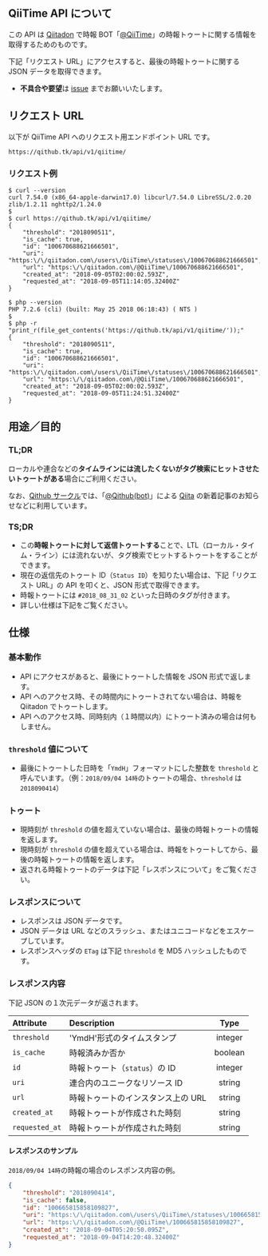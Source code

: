 ## QiiTime API について

この API は [Qiitadon](https://qiitadon.com/) で時報 BOT「[@​QiiTime​](https://qiitadon.com/@QiiTime)」の時報トゥートに関する情報を取得するためのものです。

下記「リクエスト URL」にアクセスすると、最後の時報トゥートに関する JSON データを取得できます。

- **不具合や要望**は [issue](https://github.com/Qithub-BOT/Qithub-ORG/issues) までお願いいたします。


## リクエスト URL

以下が QiiTime API へのリクエスト用エンドポイント URL です。

```
https://qithub.tk/api/v1/qiitime/
```

### リクエスト例

```shell
$ curl --version
curl 7.54.0 (x86_64-apple-darwin17.0) libcurl/7.54.0 LibreSSL/2.0.20 zlib/1.2.11 nghttp2/1.24.0
$ 
$ curl https://qithub.tk/api/v1/qiitime/
{
    "threshold": "2018090511",
    "is_cache": true,
    "id": "100670688621666501",
    "uri": "https:\/\/qiitadon.com\/users\/QiiTime\/statuses\/100670688621666501",
    "url": "https:\/\/qiitadon.com\/@QiiTime\/100670688621666501",
    "created_at": "2018-09-05T02:00:02.593Z",
    "requested_at": "2018-09-05T11:14:05.32400Z"
}
```

```shell
$ php --version
PHP 7.2.6 (cli) (built: May 25 2018 06:18:43) ( NTS )
$ 
$ php -r "print_r(file_get_contents('https://qithub.tk/api/v1/qiitime/'));"
{
    "threshold": "2018090511",
    "is_cache": true,
    "id": "100670688621666501",
    "uri": "https:\/\/qiitadon.com\/users\/QiiTime\/statuses\/100670688621666501",
    "url": "https:\/\/qiitadon.com\/@QiiTime\/100670688621666501",
    "created_at": "2018-09-05T02:00:02.593Z",
    "requested_at": "2018-09-05T11:24:51.32400Z"
}
```

## 用途／目的

### TL;DR

ローカルや連合などの**タイムラインには流したくないがタグ検索にヒットさせたいトゥートがある**場合にご利用ください。

なお、[Qithub サークル](https://github.com/Qithub-BOT/Qithub-ORG/)では、「[@​Qithub​(bot)​](https://qiitadon.com/@qithub)」による [Qiita](https://qiita.com/) の新着記事のお知らせなどに利用しています。

### TS;DR

- この**時報トゥートに対して返信トゥートする**ことで、LTL（ローカル・タイム・ライン）には流れないが、タグ検索でヒットするトゥートをすることができます。
- 現在の返信先のトゥート ID（`Status ID`）を知りたい場合は、下記「リクエスト URL」の API を叩くと、JSON 形式で取得できます。
- 時報トゥートには `#2018_08_31_02` といった日時のタグが付きます。
- 詳しい仕様は下記をご覧ください。


## 仕様

### 基本動作

- API にアクセスがあると、最後にトゥートした情報を JSON 形式で返します。
- API へのアクセス時、その時間内にトゥートされてない場合は、時報を Qiitadon でトゥートします。
- API へのアクセス時、同時刻内（１時間以内）にトゥート済みの場合は何もしません。


### `threshold` 値について

- 最後にトゥートした日時を「`YmdH`」フォーマットにした整数を `threshold` と呼んでいます。（例：`2018/09/04 14時`のトゥートの場合、`threshold` は`2018090414`）


### トゥート

- 現時刻が `threshold` の値を超えていない場合は、最後の時報トゥートの情報を返します。
- 現時刻が `threshold` の値を超えている場合は、時報をトゥートしてから、最後の時報トゥートの情報を返します。
- 返される時報トゥートのデータは下記「レスポンスについて」をご覧ください。


### レスポンスについて

- レスポンスは JSON データです。
- JSON データは URL などのスラッシュ、またはユニコードなどをエスケープしています。
- レスポンスヘッダの `ETag` は下記 `threshold` を MD5 ハッシュしたものです。


### レスポンス内容

下記 JSON の１次元データが返されます。

|Attribute    |Description                               |Type     |
|:------------- |:-------------------------------------- |:-------:|
| `threshold`   | 'YmdH'形式のタイムスタンプ             | integer |
| `is_cache`    | 時報済みか否か                         | boolean |
| `id`          | 時報トゥート（`status`）の ID          | integer |
| `uri`         | 連合内のユニークなリソース ID          | string  |
| `url`         | 時報トゥートのインスタンス上の URL     | string  |
| `created_at`  | 時報トゥートが作成された時刻           | string  |
| `requested_at`| 時報トゥートが作成された時刻           | string  |


#### レスポンスのサンプル

`2018/09/04 14時`の時報の場合のレスポンス内容の例。

```json
{
    "threshold": "2018090414",
    "is_cache": false,
    "id": "100665815858109827",
    "uri": "https:\/\/qiitadon.com\/users\/QiiTime\/statuses\/100665815858109827",
    "url": "https:\/\/qiitadon.com\/@QiiTime\/100665815858109827",
    "created_at": "2018-09-04T05:20:50.095Z",
    "requested_at": "2018-09-04T14:20:48.32400Z"
}
```
